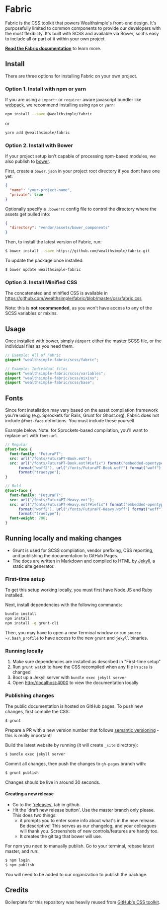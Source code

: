 # Fabric

Fabric is the CSS toolkit that powers Wealthsimple's front-end design. It's purposefully limited to common components to provide our developers with the most flexibility. It's built with SCSS and available via Bower, so it's easy to include all or part of it within your own project.

[**Read the Fabric documentation**](http://fabric.wealthsimple.com/) to learn more.

## Install

There are three options for installing Fabric on your own project.

### Option 1. Install with npm or yarn

If you are using a `import`- or `require`- aware javascript bundler like [webpack](http://webpack.js.org), we recommend installing using `npm` or `yarn`:

```sh
npm install --save @wealthsimple/fabric
```

or

```sh
yarn add @wealthsimple/fabric
```

### Option 2. Install with Bower

If your project setup isn't capable of processing npm-based modules, we also publish to [bower](http://bower.io/).

First, create a `bower.json` in your project root directory if you dont have one yet:

```json
{
  "name": "your-project-name",
  "private": true
}
```

Optionally specify a `.bowerrc` config file to control the directory where the assets get pulled into:

```json
{
  "directory": "vendor/assets/bower_components"
}
```

Then, to install the latest version of Fabric, run:

```sh
$ bower install --save https://github.com/wealthsimple/fabric.git
```

To update the package once installed:

```sh
$ bower update wealthsimple-fabric
```

### Option 3. Install Minified CSS

The concatenated and minified CSS is available in https://github.com/wealthsimple/fabric/blob/master/css/fabric.css

Note: this is **not recommended**, as you won't have access to any of the SCSS variables or mixins.

## Usage

Once installed with bower, simply `@import` either the master SCSS file, or the individual files as you need them.

```scss
// Example: All of Fabric
@import "wealthsimple-fabric/scss/fabric";

// Example: Individual files
@import "wealthsimple-fabric/scss/variables";
@import "wealthsimple-fabric/scss/mixins";
@import "wealthsimple-fabric/scss/base";
```

## Fonts

Since font installation may vary based on the asset compilation framework you're using (e.g. Sprockets for Rails, Grunt for Ghost.org), Fabric does not include `@font-face` definitions. You must include these yourself.

Example below. Note: for Sprockets-based compilation, you'll want to replace `url` with `font-url`.

```scss
// Regular
@font-face {
  font-family: "FuturaPT";
  src: url("/fonts/FuturaPT-Book.eot");
  src: url("/fonts/FuturaPT-Book.eot?#iefix") format("embedded-opentype"), url("/fonts/FuturaPT-Book.woff2")
      format("woff2"), url("/fonts/FuturaPT-Book.woff") format("woff"), url("/fonts/FuturaPT-Book.ttf")
      format("truetype");
}

// Bold
@font-face {
  font-family: "FuturaPT";
  src: url("/fonts/FuturaPT-Heavy.eot");
  src: url("/fonts/FuturaPT-Heavy.eot?#iefix") format("embedded-opentype"), url("/fonts/FuturaPT-Heavy.woff2")
      format("woff2"), url("/fonts/FuturaPT-Heavy.woff") format("woff"), url("/fonts/FuturaPT-Heavy.ttf")
      format("truetype");
  font-weight: 700;
}
```

## Running locally and making changes

- Grunt is used for SCSS compliation, vendor prefixing, CSS reporting, and publishing the documentation to GitHub Pages.
- The docs are written in Markdown and compiled to HTML by [Jekyll](https://jekyllrb.com/), a static site generator.

### First-time setup

To get this setup working locally, you must first have Node.JS and Ruby installed.

Next, install dependencies with the following commands:

```sh
bundle install
npm install
npm install -g grunt-cli
```

Then, you may have to open a new Terminal window or run `source ~/.bash_profile` to have access to the new `grunt` and `jekyll` binaries.

### Running locally

1. Make sure dependencies are installed as described in "First-time setup"
2. Run `grunt watch` to have the CSS recompiled when any file in `scss` is changed
3. Boot up a Jekyll server with `bundle exec jekyll server`
4. Open [http://localhost:4000](http://localhost:4000) to view the documentation locally

### Publishing changes

The public documentation is hosted on GitHub pages. To push new changes, first compile the CSS:

```sh
$ grunt
```

Prepare a PR with a new version number that follows [semantic versioning](http://semver.org/) - this is really important!

Build the latest website by running (it will create `_site` directory):

```sh
$ bundle exec jekyll server
```

Commit all changes, then push the changes to `gh-pages` branch with:

```sh
$ grunt publish
```

Changes should be live in around 30 seconds.

#### Creating a new release

- Go to the ['releases'](https://github.com/wealthsimple/fabric/releases) tab in github.
- Hit the 'draft new release button'. Use the master branch only please. This does two things:
  - it prompts you to enter some info about what's in the new release. Be descriptive! This serves as our changelog, and your colleagues will thank you. Screenshots of new controls/features are handy too.
  - It creates the git tag that bower will use.

For npm you need to manually publish. Go to your terminal, rebase latest master, and run:

```sh
$ npm login
$ npm publish
```

You will need to be added to our organization to publish the package.

## Credits

Boilerplate for this repository was heavily reused from [GitHub's CSS toolkit](https://github.com/primer/primer).
